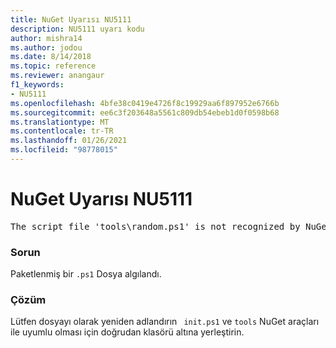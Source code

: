 ```yaml
---
title: NuGet Uyarısı NU5111
description: NU5111 uyarı kodu
author: mishra14
ms.author: jodou
ms.date: 8/14/2018
ms.topic: reference
ms.reviewer: anangaur
f1_keywords:
- NU5111
ms.openlocfilehash: 4bfe38c0419e4726f8c19929aa6f897952e6766b
ms.sourcegitcommit: ee6c3f203648a5561c809db54ebeb1d0f0598b68
ms.translationtype: MT
ms.contentlocale: tr-TR
ms.lasthandoff: 01/26/2021
ms.locfileid: "98778015"
---
```

# <a name="nuget-warning-nu5111"></a>NuGet Uyarısı NU5111
<pre>The script file 'tools\random.ps1' is not recognized by NuGet and hence will not be executed during installation of this package. Rename it to install.ps1, uninstall.ps1 or init.ps1 and place it directly under 'tools'.</pre>

### <a name="issue"></a>Sorun

Paketlenmiş bir `.ps1` Dosya algılandı.


### <a name="solution"></a>Çözüm

Lütfen dosyayı olarak yeniden adlandırın ` init.ps1` ve `tools` NuGet araçları ile uyumlu olması için doğrudan klasörü altına yerleştirin.

